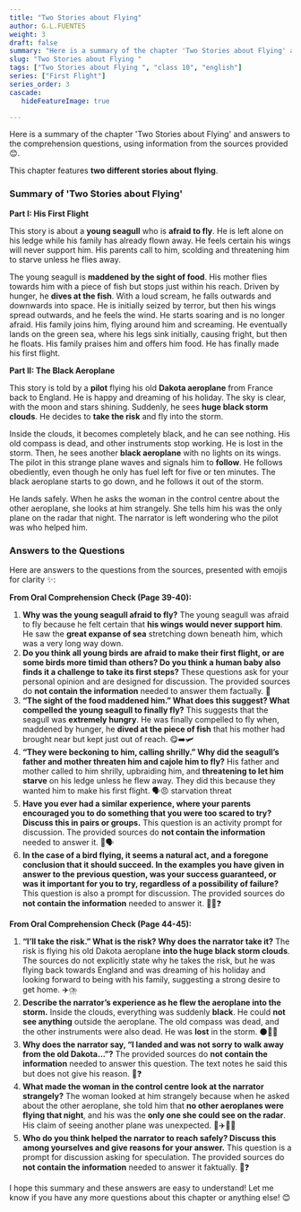 ```yaml
---
title: "Two Stories about Flying"
author: G.L.FUENTES
weight: 3
draft: false
summary: "Here is a summary of the chapter 'Two Stories about Flying' and answers to the comprehension questions, using information from the sources provided 😊 ..."
slug: "Two Stories about Flying "
tags: ["Two Stories about Flying ", "class 10", "english"]
series: ["First Flight"]
series_order: 3
cascade:
   hideFeatureImage: true

---
```


Here is a summary of the chapter 'Two Stories about Flying' and answers to the comprehension questions, using information from the sources provided 😊.

This chapter features **two different stories about flying**.

### Summary of 'Two Stories about Flying'

**Part I: His First Flight**

This story is about a **young seagull** who is **afraid to fly**. He is left alone on his ledge while his family has already flown away. He feels certain his wings will never support him. His parents call to him, scolding and threatening him to starve unless he flies away.

The young seagull is **maddened by the sight of food**. His mother flies towards him with a piece of fish but stops just within his reach. Driven by hunger, he **dives at the fish**. With a loud scream, he falls outwards and downwards into space. He is initially seized by terror, but then his wings spread outwards, and he feels the wind. He starts soaring and is no longer afraid. His family joins him, flying around him and screaming. He eventually lands on the green sea, where his legs sink initially, causing fright, but then he floats. His family praises him and offers him food. He has finally made his first flight.

**Part II: The Black Aeroplane**

This story is told by a **pilot** flying his old **Dakota aeroplane** from France back to England. He is happy and dreaming of his holiday. The sky is clear, with the moon and stars shining. Suddenly, he sees **huge black storm clouds**. He decides to **take the risk** and fly into the storm.

Inside the clouds, it becomes completely black, and he can see nothing. His old compass is dead, and other instruments stop working. He is lost in the storm. Then, he sees another **black aeroplane** with no lights on its wings. The pilot in this strange plane waves and signals him to **follow**. He follows obediently, even though he only has fuel left for five or ten minutes. The black aeroplane starts to go down, and he follows it out of the storm.

He lands safely. When he asks the woman in the control centre about the other aeroplane, she looks at him strangely. She tells him his was the only plane on the radar that night. The narrator is left wondering who the pilot was who helped him.

### Answers to the Questions

Here are answers to the questions from the sources, presented with emojis for clarity ✨:

**From Oral Comprehension Check (Page 39-40):**

1.  **Why was the young seagull afraid to fly?**
    The young seagull was afraid to fly because he felt certain that **his wings would never support him**. He saw the **great expanse of sea** stretching down beneath him, which was a very long way down.
2.  **Do you think all young birds are afraid to make their first flight, or are some birds more timid than others? Do you think a human baby also finds it a challenge to take its first steps?**
    These questions ask for your personal opinion and are designed for discussion. The provided sources do **not contain the information** needed to answer them factually. 🤔
3.  **“The sight of the food maddened him.” What does this suggest? What compelled the young seagull to finally fly?**
    This suggests that the seagull was **extremely hungry**. He was finally compelled to fly when, maddened by hunger, he **dived at the piece of fish** that his mother had brought near but kept just out of reach. 😋➡️🛩️
4.  **“They were beckoning to him, calling shrilly.” Why did the seagull’s father and mother threaten him and cajole him to fly?**
    His father and mother called to him shrilly, upbraiding him, and **threatening to let him starve** on his ledge unless he flew away. They did this because they wanted him to make his first flight. 🗣️😠 starvation threat
5.  **Have you ever had a similar experience, where your parents encouraged you to do something that you were too scared to try? Discuss this in pairs or groups.**
    This question is an activity prompt for discussion. The provided sources do **not contain the information** needed to answer it. 🤝🗣️
6.  **In the case of a bird flying, it seems a natural act, and a foregone conclusion that it should succeed. In the examples you have given in answer to the previous question, was your success guaranteed, or was it important for you to try, regardless of a possibility of failure?**
    This question is also a prompt for discussion. The provided sources do **not contain the information** needed to answer it. 🤔✅❓

**From Oral Comprehension Check (Page 44-45):**

1.  **“I’ll take the risk.” What is the risk? Why does the narrator take it?**
    The risk is flying his old Dakota aeroplane **into the huge black storm clouds**. The sources do not explicitly state why he takes the risk, but he was flying back towards England and was dreaming of his holiday and looking forward to being with his family, suggesting a strong desire to get home. ✈️⛈️
2.  **Describe the narrator’s experience as he flew the aeroplane into the storm.**
    Inside the clouds, everything was suddenly **black**. He could **not see anything** outside the aeroplane. The old compass was dead, and the other instruments were also dead. He was **lost** in the storm. ⚫🧭😵
3.  **Why does the narrator say, “I landed and was not sorry to walk away from the old Dakota…”?**
    The provided sources do **not contain the information** needed to answer this question. The text notes he said this but does not give his reason. 🤔❓
4.  **What made the woman in the control centre look at the narrator strangely?**
    The woman looked at him strangely because when he asked about the other aeroplane, she told him that **no other aeroplanes were flying that night**, and his was the **only one she could see on the radar**. His claim of seeing another plane was unexpected. 🤨✈️🤷‍♀️
5.  **Who do you think helped the narrator to reach safely? Discuss this among yourselves and give reasons for your answer.**
    This question is a prompt for discussion asking for speculation. The provided sources do **not contain the information** needed to answer it faktually. 🤔❓

I hope this summary and these answers are easy to understand! Let me know if you have any more questions about this chapter or anything else! 😊